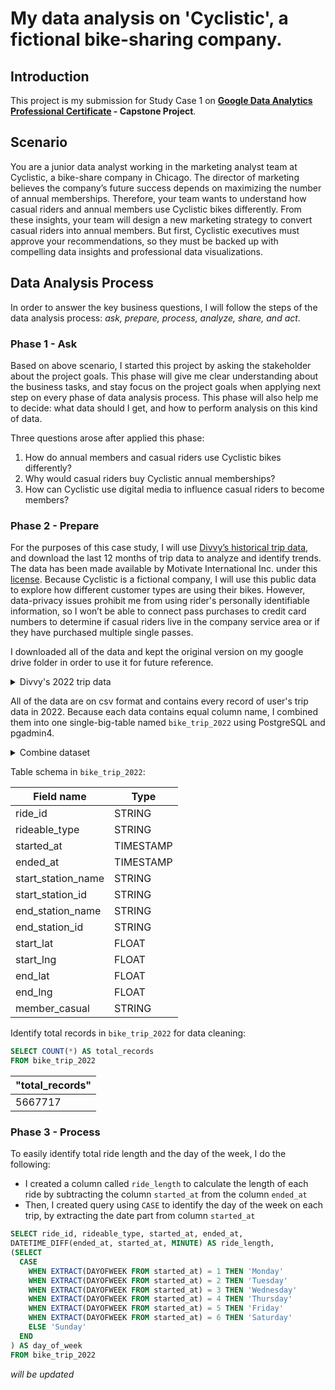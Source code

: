 # My data analysis on 'Cyclistic', a fictional bike-sharing company.

## Introduction
This project is my submission for Study Case 1 on **[Google Data Analytics Professional Certificate](https://www.coursera.org/professional-certificates/google-data-analytics) - Capstone Project**.
## Scenario
You are a junior data analyst working in the marketing analyst team at Cyclistic, a bike-share company in Chicago. The director of marketing believes the company’s future success depends on maximizing the number of annual memberships. Therefore, your team wants to understand how casual riders and annual members use Cyclistic bikes differently. From these insights, your team will design a new marketing strategy to convert casual riders into annual members. But first, Cyclistic executives must approve your recommendations, so they must be backed up with compelling data insights and professional data visualizations.

## Data Analysis Process
In order to answer the key business questions, I will follow the steps of the data analysis process: _ask, prepare, process, analyze, share, and act_.

### Phase 1 - Ask
Based on above scenario, I started this project by asking the stakeholder about the project goals. This phase will give me clear understanding about the business tasks, and stay focus on the project goals when applying next step on every phase of data analysis process. This phase will also help me to decide: what data should I get, and how to perform analysis on this kind of data.

Three questions arose after applied this phase:
1. How do annual members and casual riders use Cyclistic bikes differently?
2. Why would casual riders buy Cyclistic annual memberships?
3. How can Cyclistic use digital media to influence casual riders to become members?

### Phase 2 - Prepare
For the purposes of this case study, I will use [Divvy’s historical trip data](https://divvy-tripdata.s3.amazonaws.com/index.html), and download the last 12 months of trip data to analyze and identify trends. The data has been made available by Motivate International Inc. under this [license](https://ride.divvybikes.com/data-license-agreement). Because Cyclistic is a fictional company, I will use this public data to explore how different customer types are using their bikes. However, data-privacy issues prohibit me from using rider's personally identifiable information, so I won’t be able to connect pass purchases to credit card numbers to determine if casual riders live in the company service area or if they have purchased multiple single passes.

I downloaded all of the data and kept the original version on my google drive folder in order to use it for future reference.

<details>

<summary>Divvy's 2022 trip data</summary>
  
```
202201-divvy-tripdata.csv
202202-divvy-tripdata.csv
202203-divvy-tripdata.csv
202204-divvy-tripdata.csv
202205-divvy-tripdata.csv
202206-divvy-tripdata.csv
202207-divvy-tripdata.csv
202208-divvy-tripdata.csv
202209-divvy-tripdata.csv
202210-divvy-tripdata.csv
202211-divvy-tripdata.csv
202212-divvy-tripdata.csv
```

</details> 

All of the data are on csv format and contains every record of user's trip data in 2022. Because each data contains equal column name, I combined them into one single-big-table named `bike_trip_2022` using PostgreSQL and pgadmin4.
<details>

<summary>Combine dataset</summary>

```sql
CREATE TABLE bike_trip_2022
AS
SELECT * FROM m01_2022
UNION ALL
SELECT * FROM m02_2022
UNION ALL
SELECT * FROM m03_2022
UNION ALL
SELECT * FROM m04_2022
UNION ALL
SELECT * FROM m05_2022
UNION ALL
SELECT * FROM m06_2022
UNION ALL
SELECT * FROM m07_2022
UNION ALL
SELECT * FROM m08_2022
UNION ALL
SELECT * FROM m09_2022
UNION ALL
SELECT * FROM m10_2022
UNION ALL
SELECT * FROM m11_2022
UNION ALL
SELECT * FROM m12_2022
```

</details>

Table schema in `bike_trip_2022`:

| Field name		      | Type      |
| ------------------- | --------- |
| ride_id		          | STRING	  |
| rideable_type		    | STRING	  |
| started_at		      | TIMESTAMP	|
| ended_at		        | TIMESTAMP	|
| start_station_name	| STRING	  |
| start_station_id		| STRING	  |
| end_station_name		| STRING	  |
| end_station_id		  | STRING	  |
| start_lat		        | FLOAT	    |
| start_lng		        | FLOAT	    |
| end_lat		          | FLOAT	    |
| end_lng		          | FLOAT	    |  
| member_casual		    | STRING	  |

Identify total records in `bike_trip_2022` for data cleaning:

```sql
SELECT COUNT(*) AS total_records
FROM bike_trip_2022
```

| "total_records" |
| ------- |
| 5667717 |

### Phase 3 - Process
To easily identify total ride length and the day of the week, I do the following:
-  I created a column called `ride_length` to calculate the length of each ride by subtracting the column `started_at` from the column `ended_at`
-  Then, I created query using `CASE` to identify the day of the week on each trip, by extracting the date part from column `started_at`

```sql
SELECT ride_id, rideable_type, started_at, ended_at, 
DATETIME_DIFF(ended_at, started_at, MINUTE) AS ride_length,
(SELECT
  CASE
    WHEN EXTRACT(DAYOFWEEK FROM started_at) = 1 THEN 'Monday'
    WHEN EXTRACT(DAYOFWEEK FROM started_at) = 2 THEN 'Tuesday'
    WHEN EXTRACT(DAYOFWEEK FROM started_at) = 3 THEN 'Wednesday'
    WHEN EXTRACT(DAYOFWEEK FROM started_at) = 4 THEN 'Thursday'
    WHEN EXTRACT(DAYOFWEEK FROM started_at) = 5 THEN 'Friday'
    WHEN EXTRACT(DAYOFWEEK FROM started_at) = 6 THEN 'Saturday'
    ELSE 'Sunday'
  END
) AS day_of_week
FROM bike_trip_2022
```

_will be updated_
